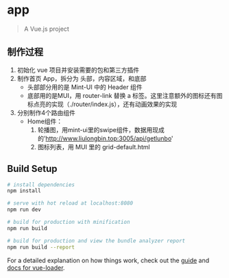 # app

> A Vue.js project

## 制作过程

1. 初始化 vue 项目并安装需要的包和第三方插件
2. 制作首页 App，拆分为 头部，内容区域，和底部
   + 头部部分用的是 Mint-UI 中的 Header 组件
   + 底部用的是MUI，用 router-link 替换 a 标签。这里注意额外的图标还有图标点亮的实现（./router/index.js），还有动画效果的实现
3. 分别制作4个路由组件
   + Home组件：
     1. 轮播图，用mint-ui里的swipe组件，数据用现成的'http://www.liulongbin.top:3005/api/getlunbo'
     2. 图标列表，用 MUI 里的 grid-default.html

## Build Setup

``` bash
# install dependencies
npm install

# serve with hot reload at localhost:8080
npm run dev

# build for production with minification
npm run build

# build for production and view the bundle analyzer report
npm run build --report
```

For a detailed explanation on how things work, check out the [guide](http://vuejs-templates.github.io/webpack/) and [docs for vue-loader](http://vuejs.github.io/vue-loader).
